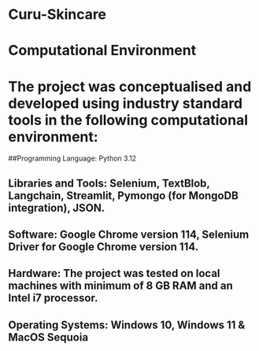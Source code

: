 # Curu-Skincare

# Computational Environment

# The project was conceptualised and developed using industry standard tools in the following computational environment:

##Programming Language: Python 3.12

## Libraries and Tools: Selenium, TextBlob, Langchain, Streamlit, Pymongo (for MongoDB integration), JSON.

## Software: Google Chrome version 114, Selenium Driver for Google Chrome version 114.

## Hardware: The project was tested on local machines with minimum of 8 GB RAM and an Intel i7 processor.

## Operating Systems: Windows 10, Windows 11 & MacOS Sequoia
